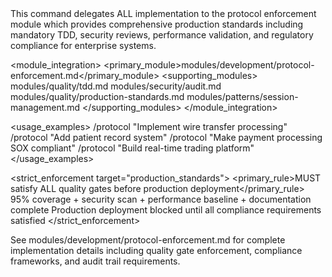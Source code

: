 <command purpose="Production-ready development with mandatory quality gates and compliance standards">
  
  <delegation target="modules/development/protocol-enforcement.md">
    This command delegates ALL implementation to the protocol enforcement module which provides comprehensive production standards including mandatory TDD, security reviews, performance validation, and regulatory compliance for enterprise systems.
  </delegation>
  
  <module_integration>
    <primary_module>modules/development/protocol-enforcement.md</primary_module>
    <supporting_modules>
      <module>modules/quality/tdd.md</module>
      <module>modules/security/audit.md</module>
      <module>modules/quality/production-standards.md</module>
      <module>modules/patterns/session-management.md</module>
    </supporting_modules>
  </module_integration>
  
  <usage_examples>
    <example type="financial">/protocol "Implement wire transfer processing"</example>
    <example type="healthcare">/protocol "Add patient record system"</example>
    <example type="compliance">/protocol "Make payment processing SOX compliant"</example>
    <example type="critical">/protocol "Build real-time trading platform"</example>
  </usage_examples>
  
  <strict_enforcement target="production_standards">
    <primary_rule>MUST satisfy ALL quality gates before production deployment</primary_rule>
    <verification>95% coverage + security scan + performance baseline + documentation complete</verification>
    <consequence>Production deployment blocked until all compliance requirements satisfied</consequence>
  </strict_enforcement>
  
  <reference>
    See modules/development/protocol-enforcement.md for complete implementation details including quality gate enforcement, compliance frameworks, and audit trail requirements.
  </reference>
  
</command>
